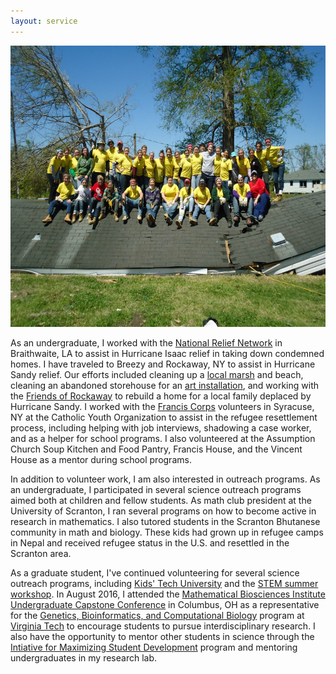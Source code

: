 ```yaml
---
layout: service
---
```


<center><img src="/assets/img/2013NOLA.jpg" width="600" height="450"></center>

As an undergraduate, I worked with the [National Relief Network](http://www.nrn.org/) in Braithwaite, LA to assist in Hurricane Isaac relief in taking down condemned homes. I have traveled to Breezy and Rockaway, NY to assist in Hurricane Sandy relief. Our efforts included cleaning up a [local marsh](http://marshmakers.blogspot.com/2014/03/university-of-scranton-students-help-out_17.html) and beach, cleaning an abandoned storehouse for an [art installation](https://www.instagram.com/p/rIBkUjBQRZ/?taken-at=314291161), and working with the [Friends of Rockaway](http://friendsofrockaway.org/) to rebuild a home for a local family deplaced by Hurricane Sandy. I worked with the [Francis Corps](http://www.franciscorps.org/) volunteers in Syracuse, NY at the Catholic Youth Organization to assist in the refugee resettlement process, including helping with job interviews, shadowing a case worker, and as a helper for school programs. I also volunteered at the Assumption Church Soup Kitchen and Food Pantry, Francis House, and the Vincent House as a mentor during school programs. 

In addition to volunteer work, I am also interested in outreach programs. As an undergraduate, I participated in several science outreach programs aimed both at children and fellow students. As math club president at the University of Scranton, I ran several programs on how to become active in research in mathematics. I also tutored students in the Scranton Bhutanese community in math and biology. These kids had grown up in refugee camps in Nepal and received refugee status in the U.S. and resettled in the Scranton area.

As a graduate student, I've continued volunteering for several science outreach programs, including [Kids' Tech University](http://kidstechuniversity.vbi.vt.edu/) and the [STEM summer workshop](https://akastemprogram.wordpress.com/). In August 2016, I attended the [Mathematical Biosciences Institute](https://mbi.osu.edu/) [Undergraduate Capstone Conference](https://mbi.osu.edu/event/?id=1029) in Columbus, OH as a representative for the [Genetics, Bioinformatics, and Computational Biology](http://gbcb.vbi.vt.edu/) program at [Virginia Tech](http://www.vt.edu/) to encourage students to pursue interdisciplinary research. I also have the opportunity to mentor other students in science through the [Intiative for Maximizing Student Development](http://imsd.apsc.vt.edu/) program and mentoring undergraduates in my research lab.

